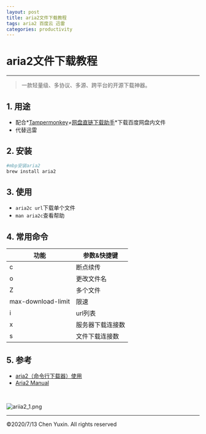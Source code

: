 ```yaml
---
layout: post
title: aria2文件下载教程 
tags: aria2 百度云 迅雷
categories: productivity
---
```

# aria2文件下载教程
***
> 一款轻量级、多协议、多源、跨平台的开源下载神器。  

## 1. 用途
- 配合*[Tampermonkey](https://www.tampermonkey.net/scripts.php)*+*[网盘直链下载助手](https://www.baiduyun.wiki/zh-cn/assistant.html)*下载百度网盘内文件
- 代替迅雷

## 2. 安装
```zsh
#mbp安装aria2
brew install aria2
```

## 3. 使用
- `aria2c url`下载单个文件
- `man aria2c`查看帮助

## 4. 常用命令

功能 | 参数&快捷键  
 -- | --
c | 断点续传
o | 更改文件名
Z | 多个文件
max-download-limit | 限速
i | url列表
x | 服务器下载连接数
s | 文件下载连接数

## 5. 参考
- [aria2（命令行下载器）使用](https://www.jianshu.com/p/6e6a02e1f15e)
- [Aria2 Manual](https://aria2.github.io/manual/en/html/index.html)

<br/>

![ariia2_1.png](https://i.loli.net/2020/07/17/LbEoqyXIT6VNjGu.jpg)

***
&copy;2020/7/13 Chen Yuxin. All rights reserved
